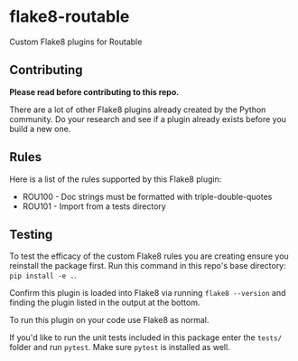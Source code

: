 # flake8-routable
Custom Flake8 plugins for Routable

## Contributing

**Please read before contributing to this repo.**

There are a lot of other Flake8 plugins already created by the Python community. Do your research and see if a plugin already exists before you build a new one.

## Rules

Here is a list of the rules supported by this Flake8 plugin:
* ROU100 - Doc strings must be formatted with triple-double-quotes
* ROU101 - Import from a tests directory

## Testing

To test the efficacy of the custom Flake8 rules you are creating ensure you reinstall the package first. Run this command in this repo's base directory: `pip install -e .`.

Confirm this plugin is loaded into Flake8 via running `flake8 --version` and finding the plugin listed in the output at the bottom.

To run this plugin on your code use Flake8 as normal.

If you'd like to run the unit tests included in this package enter the `tests/` folder and run `pytest`. Make sure `pytest` is installed as well.
